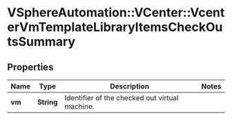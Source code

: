 # VSphereAutomation::VCenter::VcenterVmTemplateLibraryItemsCheckOutsSummary

## Properties
Name | Type | Description | Notes
------------ | ------------- | ------------- | -------------
**vm** | **String** | Identifier of the checked out virtual machine. | 



